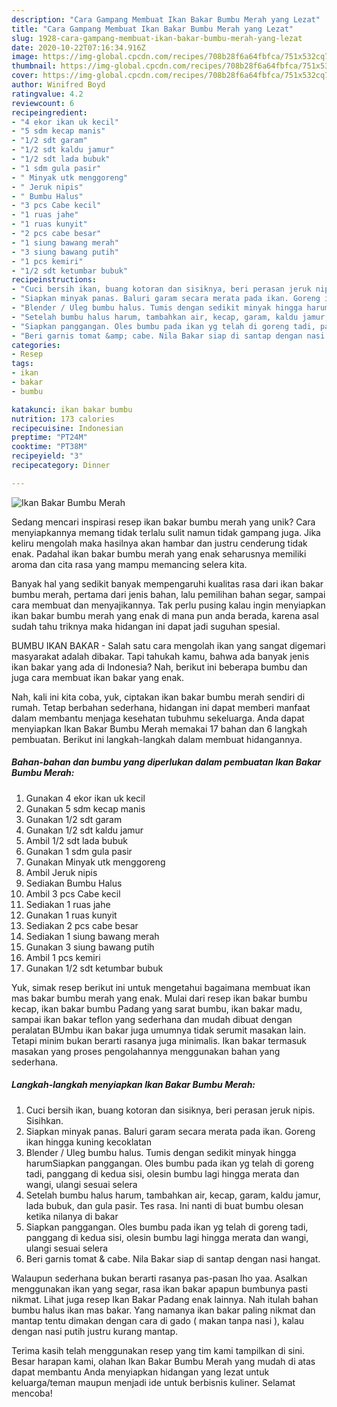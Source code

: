 ```yaml
---
description: "Cara Gampang Membuat Ikan Bakar Bumbu Merah yang Lezat"
title: "Cara Gampang Membuat Ikan Bakar Bumbu Merah yang Lezat"
slug: 1928-cara-gampang-membuat-ikan-bakar-bumbu-merah-yang-lezat
date: 2020-10-22T07:16:34.916Z
image: https://img-global.cpcdn.com/recipes/708b28f6a64fbfca/751x532cq70/ikan-bakar-bumbu-merah-foto-resep-utama.jpg
thumbnail: https://img-global.cpcdn.com/recipes/708b28f6a64fbfca/751x532cq70/ikan-bakar-bumbu-merah-foto-resep-utama.jpg
cover: https://img-global.cpcdn.com/recipes/708b28f6a64fbfca/751x532cq70/ikan-bakar-bumbu-merah-foto-resep-utama.jpg
author: Winifred Boyd
ratingvalue: 4.2
reviewcount: 6
recipeingredient:
- "4 ekor ikan uk kecil"
- "5 sdm kecap manis"
- "1/2 sdt garam"
- "1/2 sdt kaldu jamur"
- "1/2 sdt lada bubuk"
- "1 sdm gula pasir"
- " Minyak utk menggoreng"
- " Jeruk nipis"
- " Bumbu Halus"
- "3 pcs Cabe kecil"
- "1 ruas jahe"
- "1 ruas kunyit"
- "2 pcs cabe besar"
- "1 siung bawang merah"
- "3 siung bawang putih"
- "1 pcs kemiri"
- "1/2 sdt ketumbar bubuk"
recipeinstructions:
- "Cuci bersih ikan, buang kotoran dan sisiknya, beri perasan jeruk nipis. Sisihkan."
- "Siapkan minyak panas. Baluri garam secara merata pada ikan. Goreng ikan hingga kuning kecoklatan"
- "Blender / Uleg bumbu halus. Tumis dengan sedikit minyak hingga harumSiapkan panggangan. Oles bumbu pada ikan yg telah di goreng tadi, panggang di kedua sisi, olesin bumbu lagi hingga merata dan wangi, ulangi sesuai selera"
- "Setelah bumbu halus harum, tambahkan air, kecap, garam, kaldu jamur, lada bubuk, dan gula pasir. Tes rasa. Ini nanti di buat bumbu olesan ketika nilanya di bakar"
- "Siapkan panggangan. Oles bumbu pada ikan yg telah di goreng tadi, panggang di kedua sisi, olesin bumbu lagi hingga merata dan wangi, ulangi sesuai selera"
- "Beri garnis tomat &amp; cabe. Nila Bakar siap di santap dengan nasi hangat."
categories:
- Resep
tags:
- ikan
- bakar
- bumbu

katakunci: ikan bakar bumbu 
nutrition: 173 calories
recipecuisine: Indonesian
preptime: "PT24M"
cooktime: "PT38M"
recipeyield: "3"
recipecategory: Dinner

---
```



![Ikan Bakar Bumbu Merah](https://img-global.cpcdn.com/recipes/708b28f6a64fbfca/751x532cq70/ikan-bakar-bumbu-merah-foto-resep-utama.jpg)

Sedang mencari inspirasi resep ikan bakar bumbu merah yang unik? Cara menyiapkannya memang tidak terlalu sulit namun tidak gampang juga. Jika keliru mengolah maka hasilnya akan hambar dan justru cenderung tidak enak. Padahal ikan bakar bumbu merah yang enak seharusnya memiliki aroma dan cita rasa yang mampu memancing selera kita.

Banyak hal yang sedikit banyak mempengaruhi kualitas rasa dari ikan bakar bumbu merah, pertama dari jenis bahan, lalu pemilihan bahan segar, sampai cara membuat dan menyajikannya. Tak perlu pusing kalau ingin menyiapkan ikan bakar bumbu merah yang enak di mana pun anda berada, karena asal sudah tahu triknya maka hidangan ini dapat jadi suguhan spesial.

BUMBU IKAN BAKAR - Salah satu cara mengolah ikan yang sangat digemari masyarakat adalah dibakar. Tapi tahukah kamu, bahwa ada banyak jenis ikan bakar yang ada di Indonesia? Nah, berikut ini beberapa bumbu dan juga cara membuat ikan bakar yang enak.


Nah, kali ini kita coba, yuk, ciptakan ikan bakar bumbu merah sendiri di rumah. Tetap berbahan sederhana, hidangan ini dapat memberi manfaat dalam membantu menjaga kesehatan tubuhmu sekeluarga. Anda dapat menyiapkan Ikan Bakar Bumbu Merah memakai 17 bahan dan 6 langkah pembuatan. Berikut ini langkah-langkah dalam membuat hidangannya.

<!--inarticleads1-->

##### Bahan-bahan dan bumbu yang diperlukan dalam pembuatan Ikan Bakar Bumbu Merah:

1. Gunakan 4 ekor ikan uk kecil
1. Gunakan 5 sdm kecap manis
1. Gunakan 1/2 sdt garam
1. Gunakan 1/2 sdt kaldu jamur
1. Ambil 1/2 sdt lada bubuk
1. Gunakan 1 sdm gula pasir
1. Gunakan  Minyak utk menggoreng
1. Ambil  Jeruk nipis
1. Sediakan  Bumbu Halus
1. Ambil 3 pcs Cabe kecil
1. Sediakan 1 ruas jahe
1. Gunakan 1 ruas kunyit
1. Sediakan 2 pcs cabe besar
1. Sediakan 1 siung bawang merah
1. Gunakan 3 siung bawang putih
1. Ambil 1 pcs kemiri
1. Gunakan 1/2 sdt ketumbar bubuk


Yuk, simak resep berikut ini untuk mengetahui bagaimana membuat ikan mas bakar bumbu merah yang enak. Mulai dari resep ikan bakar bumbu kecap, ikan bakar bumbu Padang yang sarat bumbu, ikan bakar madu, sampai ikan bakar teflon yang sederhana dan mudah dibuat dengan peralatan BUmbu ikan bakar juga umumnya tidak serumit masakan lain. Tetapi minim bukan berarti rasanya juga minimalis. Ikan bakar termasuk masakan yang proses pengolahannya menggunakan bahan yang sederhana. 

<!--inarticleads2-->

##### Langkah-langkah menyiapkan Ikan Bakar Bumbu Merah:

1. Cuci bersih ikan, buang kotoran dan sisiknya, beri perasan jeruk nipis. Sisihkan.
1. Siapkan minyak panas. Baluri garam secara merata pada ikan. Goreng ikan hingga kuning kecoklatan
1. Blender / Uleg bumbu halus. Tumis dengan sedikit minyak hingga harumSiapkan panggangan. Oles bumbu pada ikan yg telah di goreng tadi, panggang di kedua sisi, olesin bumbu lagi hingga merata dan wangi, ulangi sesuai selera
1. Setelah bumbu halus harum, tambahkan air, kecap, garam, kaldu jamur, lada bubuk, dan gula pasir. Tes rasa. Ini nanti di buat bumbu olesan ketika nilanya di bakar
1. Siapkan panggangan. Oles bumbu pada ikan yg telah di goreng tadi, panggang di kedua sisi, olesin bumbu lagi hingga merata dan wangi, ulangi sesuai selera
1. Beri garnis tomat &amp; cabe. Nila Bakar siap di santap dengan nasi hangat.


Walaupun sederhana bukan berarti rasanya pas-pasan lho yaa. Asalkan menggunakan ikan yang segar, rasa ikan bakar apapun bumbunya pasti nikmat. Lihat juga resep Ikan Bakar Padang enak lainnya. Nah itulah bahan bumbu halus ikan mas bakar. Yang namanya ikan bakar paling nikmat dan mantap tentu dimakan dengan cara di gado ( makan tanpa nasi ), kalau dengan nasi putih justru kurang mantap. 

Terima kasih telah menggunakan resep yang tim kami tampilkan di sini. Besar harapan kami, olahan Ikan Bakar Bumbu Merah yang mudah di atas dapat membantu Anda menyiapkan hidangan yang lezat untuk keluarga/teman maupun menjadi ide untuk berbisnis kuliner. Selamat mencoba!
